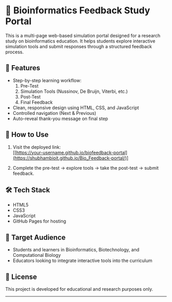 # 🧬 Bioinformatics Feedback Study Portal

This is a multi-page web-based simulation portal designed for a research study on bioinformatics education. It helps students explore interactive simulation tools and submit responses through a structured feedback process.

## 🔗 Features

- Step-by-step learning workflow:
  1. Pre-Test
  2. Simulation Tools (Nussinov, De Bruijn, Viterbi, etc.)
  3. Post-Test
  4. Final Feedback
- Clean, responsive design using HTML, CSS, and JavaScript
- Controlled navigation (Next & Previous)
- Auto-reveal thank-you message on final step

## 🚀 How to Use

1. Visit the deployed link:  
   [[https://your-username.github.io/biofeedback-portal](https://shubhambioit.github.io/Bio_Feedback-portal/)]

2. Complete the pre-test → explore tools → take the post-test → submit feedback.

## 🛠 Tech Stack

- HTML5  
- CSS3  
- JavaScript  
- GitHub Pages for hosting

## 🧪 Target Audience

- Students and learners in Bioinformatics, Biotechnology, and Computational Biology
- Educators looking to integrate interactive tools into the curriculum

## 📄 License

This project is developed for educational and research purposes only.

---
